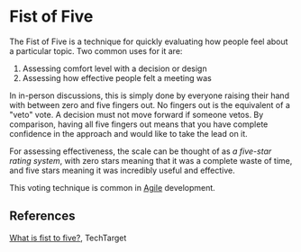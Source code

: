 # Fist of Five

The Fist of Five is a technique for quickly evaluating how people feel about a
particular topic. Two common uses for it are:

 1. Assessing comfort level with a decision or design
 2. Assessing how effective people felt a meeting was

In in-person discussions, this is simply done by everyone raising their hand
with between zero and five fingers out. No fingers out is the equivalent of a
"veto" vote. A decision must not move forward if someone vetos. By comparison,
having all five fingers out means that you have complete confidence in the
approach and would like to take the lead on it.

For assessing effectiveness, the scale can be thought of as _a five-star rating
system_, with zero stars meaning that it was a complete waste of time, and five
stars meaning it was incredibly useful and effective.

This voting technique is common in [Agile](/devops/scrum.md) development.

## References

[What is fist to
five?](https://www.techtarget.com/whatis/definition/fist-to-five-fist-of-five),
TechTarget
